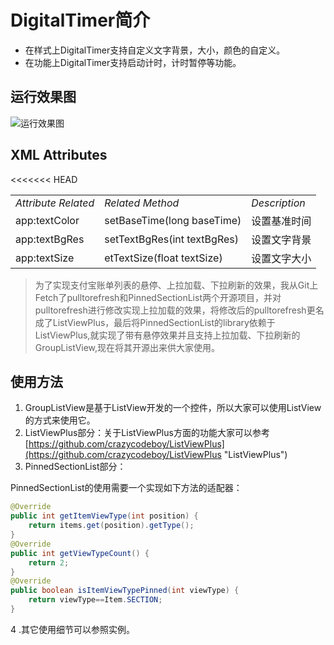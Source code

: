 # DigitalTimer简介 #
- 在样式上DigitalTimer支持自定义文字背景，大小，颜色的自定义。
- 在功能上DigitalTimer支持启动计时，计时暂停等功能。
 
## 运行效果图 ##
![运行效果图](https://github.com/crazycodeboy/GroupListView/blob/dev/raw/%E8%BF%90%E8%A1%8C%E6%95%88%E6%9E%9C%E5%9B%BE.gif?raw=true)


## XML Attributes ##
<table>
<tbody>
<<<<<<< HEAD
<tr><td><em>Attribute 	Related </em></td><td><em>Related Method</em></td><td><em>Description</em></td></tr>
<tr><td>app:textColor	 </td><td>setBaseTime(long baseTime)</td><td>设置基准时间</td></tr>
<tr><td>app:textBgRes</td><td>setTextBgRes(int textBgRes)</td><td>设置文字背景</td></tr>
<tr><td>app:textSize</td><td>etTextSize(float textSize)</td><td>设置文字大小</td></tr>

</tbody>
</table>

>为了实现支付宝账单列表的悬停、上拉加载、下拉刷新的效果，我从Git上Fetch了pulltorefresh和PinnedSectionList两个开源项目，并对pulltorefresh进行修改实现上拉加载的效果，将修改后的pulltorefresh更名成了ListViewPlus，最后将PinnedSectionList的library依赖于ListViewPlus,就实现了带有悬停效果并且支持上拉加载、下拉刷新的GroupListView,现在将其开源出来供大家使用。

## 使用方法 ##
1.  GroupListView是基于ListView开发的一个控件，所以大家可以使用ListView的方式来使用它。
2.  ListViewPlus部分：关于ListViewPlus方面的功能大家可以参考[https://github.com/crazycodeboy/ListViewPlus](https://github.com/crazycodeboy/ListViewPlus "ListViewPlus")
3.  PinnedSectionList部分：

 PinnedSectionList的使用需要一个实现如下方法的适配器：

```java
@Override
public int getItemViewType(int position) {
	return items.get(position).getType();
}
@Override
public int getViewTypeCount() {
	return 2;
}
@Override
public boolean isItemViewTypePinned(int viewType) {
	return viewType==Item.SECTION;
}
```

4 .其它使用细节可以参照实例。


